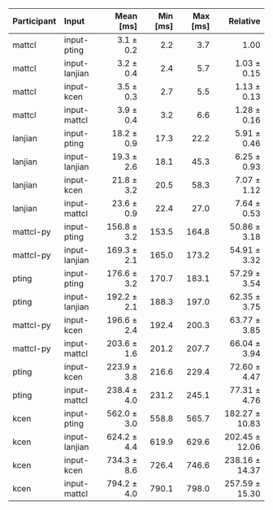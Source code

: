| Participant | Input | Mean [ms] | Min [ms] | Max [ms] | Relative |
|:---|:---|---:|---:|---:|---:|
| mattcl | input-pting | 3.1 ± 0.2 | 2.2 | 3.7 | 1.00 |
| mattcl | input-lanjian | 3.2 ± 0.4 | 2.4 | 5.7 | 1.03 ± 0.15 |
| mattcl | input-kcen | 3.5 ± 0.3 | 2.7 | 5.5 | 1.13 ± 0.13 |
| mattcl | input-mattcl | 3.9 ± 0.4 | 3.2 | 6.6 | 1.28 ± 0.16 |
| lanjian | input-pting | 18.2 ± 0.9 | 17.3 | 22.2 | 5.91 ± 0.46 |
| lanjian | input-lanjian | 19.3 ± 2.6 | 18.1 | 45.3 | 6.25 ± 0.93 |
| lanjian | input-kcen | 21.8 ± 3.2 | 20.5 | 58.3 | 7.07 ± 1.12 |
| lanjian | input-mattcl | 23.6 ± 0.9 | 22.4 | 27.0 | 7.64 ± 0.53 |
| mattcl-py | input-pting | 156.8 ± 3.2 | 153.5 | 164.8 | 50.86 ± 3.18 |
| mattcl-py | input-lanjian | 169.3 ± 2.1 | 165.0 | 173.2 | 54.91 ± 3.32 |
| pting | input-pting | 176.6 ± 3.2 | 170.7 | 183.1 | 57.29 ± 3.54 |
| pting | input-lanjian | 192.2 ± 2.1 | 188.3 | 197.0 | 62.35 ± 3.75 |
| mattcl-py | input-kcen | 196.6 ± 2.4 | 192.4 | 200.3 | 63.77 ± 3.85 |
| mattcl-py | input-mattcl | 203.6 ± 1.6 | 201.2 | 207.7 | 66.04 ± 3.94 |
| pting | input-kcen | 223.9 ± 3.8 | 216.6 | 229.4 | 72.60 ± 4.47 |
| pting | input-mattcl | 238.4 ± 4.0 | 231.2 | 245.1 | 77.31 ± 4.76 |
| kcen | input-pting | 562.0 ± 3.0 | 558.8 | 565.7 | 182.27 ± 10.83 |
| kcen | input-lanjian | 624.2 ± 4.4 | 619.9 | 629.6 | 202.45 ± 12.06 |
| kcen | input-kcen | 734.3 ± 8.6 | 726.4 | 746.6 | 238.16 ± 14.37 |
| kcen | input-mattcl | 794.2 ± 4.0 | 790.1 | 798.0 | 257.59 ± 15.30 |
